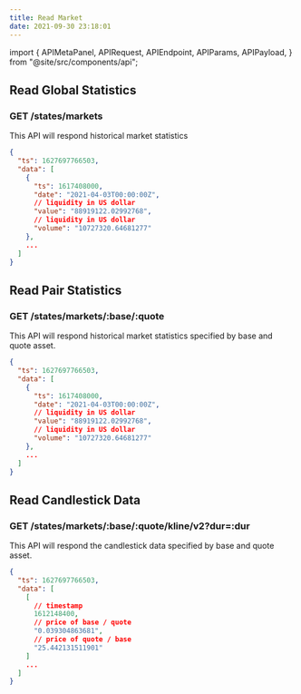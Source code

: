 ```yaml
---
title: Read Market
date: 2021-09-30 23:18:01
---
```


import { APIMetaPanel, APIRequest, APIEndpoint, APIParams, APIPayload, } from "@site/src/components/api";

## Read Global Statistics

### GET /states/markets

This API will respond historical market statistics

<APIEndpoint base="https://api.4swap.org/api" url="/stats/markets/?dur=:dur" />

<APIMetaPanel />

<APIParams p-dur="The duration. for example, 4320h means latest 180 days"/>

<APIRequest title="Read market statistics" method="GET" isPublic base="https://api.4swap.org/api" url='/stats/markets/?dur=4320h' />

```json title="Response"
{
  "ts": 1627697766503,
  "data": [
    {
      "ts": 1617408000,
      "date": "2021-04-03T00:00:00Z",
      // liquidity in US dollar
      "value": "88919122.02992768",
      // liquidity in US dollar
      "volume": "10727320.64681277"
    },
    ...
  ]
}
```

## Read Pair Statistics

### GET /states/markets/:base/:quote

This API will respond historical market statistics specified by base and quote asset.

<APIEndpoint base="https://api.4swap.org/api" url="/stats/markets/:base/:quote/?dur=:dur" />

<APIMetaPanel />

<APIParams p-base="The base asset id" p-base-required="{true}" p-quote="The quote asset id" p-quote-required="{true}" p-dur="The duration. for example, 4320h means latest 180 days" />

<APIRequest title="Read market statistics of ETH-BTC" method="GET" isPublic base="https://api.4swap.org/api" url='/stats/markets/43d61dcd-e413-450d-80b8-101d5e903357/c6d0c728-2624-429b-8e0d-d9d19b6592fa?dur=4320h' />

```json title="Response"
{
  "ts": 1627697766503,
  "data": [
    {
      "ts": 1617408000,
      "date": "2021-04-03T00:00:00Z",
      // liquidity in US dollar
      "value": "88919122.02992768",
      // liquidity in US dollar
      "volume": "10727320.64681277"
    },
    ...
  ]
}
```

## Read Candlestick Data

### GET /states/markets/:base/:quote/kline/v2?dur=:dur

This API will respond the candlestick data specified by base and quote asset.

<APIEndpoint base="https://api.4swap.org/api" url="/stats/markets/:base/:quote/kline/v2?dur=:dur" />

<APIMetaPanel />

<APIParams p-base="The base asset id" p-base-required="{true}" p-quote="The quote asset id" p-quote-required="{true}" p-dur="The duration. for example, 4320h means latest 180 days" />

<APIRequest title="Read market statistics of ETH-BTC" method="GET" isPublic base="https://api.4swap.org/api" url='/stats/markets/43d61dcd-e413-450d-80b8-101d5e903357/c6d0c728-2624-429b-8e0d-d9d19b6592fa/kline/v2?dur=4320h' />

```json title="Response"
{
  "ts": 1627697766503,
  "data": [
    [
      // timestamp
      1612148400,
      // price of base / quote
      "0.039304863681",
      // price of quote / base
      "25.442131511901"
    ]
    ...
  ]
}
```

